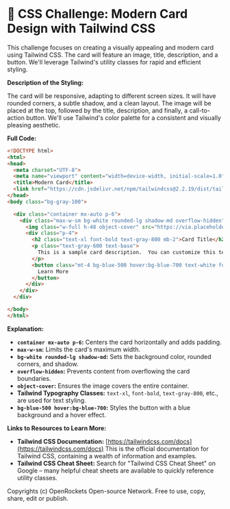 # 🐞 CSS Challenge:  Modern Card Design with Tailwind CSS


This challenge focuses on creating a visually appealing and modern card using Tailwind CSS.  The card will feature an image, title, description, and a button.  We'll leverage Tailwind's utility classes for rapid and efficient styling.


**Description of the Styling:**

The card will be responsive, adapting to different screen sizes. It will have rounded corners, a subtle shadow, and a clean layout. The image will be placed at the top, followed by the title, description, and finally, a call-to-action button. We'll use Tailwind's color palette for a consistent and visually pleasing aesthetic.


**Full Code:**

```html
<!DOCTYPE html>
<html>
<head>
  <meta charset="UTF-8">
  <meta name="viewport" content="width=device-width, initial-scale=1.0">
  <title>Modern Card</title>
  <link href="https://cdn.jsdelivr.net/npm/tailwindcss@2.2.19/dist/tailwind.min.css" rel="stylesheet">
</head>
<body class="bg-gray-100">

  <div class="container mx-auto p-6">
    <div class="max-w-sm bg-white rounded-lg shadow-md overflow-hidden">
      <img class="w-full h-48 object-cover" src="https://via.placeholder.com/350x150" alt="Card Image">
      <div class="p-4">
        <h2 class="text-xl font-bold text-gray-800 mb-2">Card Title</h2>
        <p class="text-gray-600 text-base">
          This is a sample card description.  You can customize this text to your liking.  Add more details about the product or service you're promoting.
        </p>
        <button class="mt-4 bg-blue-500 hover:bg-blue-700 text-white font-bold py-2 px-4 rounded">
          Learn More
        </button>
      </div>
    </div>
  </div>

</body>
</html>
```


**Explanation:**

* **`container mx-auto p-6`:** Centers the card horizontally and adds padding.
* **`max-w-sm`:** Limits the card's maximum width.
* **`bg-white rounded-lg shadow-md`:** Sets the background color, rounded corners, and shadow.
* **`overflow-hidden`:** Prevents content from overflowing the card boundaries.
* **`object-cover`:** Ensures the image covers the entire container.
* **Tailwind Typography Classes:**  `text-xl`, `font-bold`, `text-gray-800`, etc., are used for text styling.
* **`bg-blue-500 hover:bg-blue-700`:** Styles the button with a blue background and a hover effect.


**Links to Resources to Learn More:**

* **Tailwind CSS Documentation:** [https://tailwindcss.com/docs](https://tailwindcss.com/docs)  This is the official documentation for Tailwind CSS, containing a wealth of information and examples.
* **Tailwind CSS Cheat Sheet:**  Search for "Tailwind CSS Cheat Sheet" on Google – many helpful cheat sheets are available to quickly reference utility classes.


Copyrights (c) OpenRockets Open-source Network. Free to use, copy, share, edit or publish.

